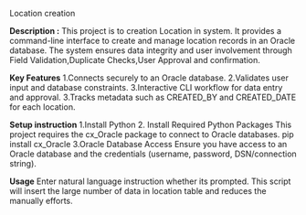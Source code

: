 Location creation  

**Description :**
This project is to creation Location in system. It provides a command-line interface to create and manage location records in an Oracle database. The system ensures data integrity and user involvement through Field Validation,Duplicate Checks,User Approval and confirmation.

**Key Features**
1.Connects securely to an Oracle database.
2.Validates user input and database constraints.
3.Interactive CLI workflow for data entry and approval.
3.Tracks metadata such as CREATED_BY and CREATED_DATE for each location.

**Setup instruction**
1.Install Python
2. Install Required Python Packages
This project requires the cx_Oracle package to connect to Oracle databases.
pip install cx_Oracle
3.Oracle Database Access
Ensure you have access to an Oracle database and the credentials (username, password, DSN/connection string).

**Usage**
Enter natural language instruction whether its prompted.
This script will insert the large number of data in location table and reduces the manually efforts.
